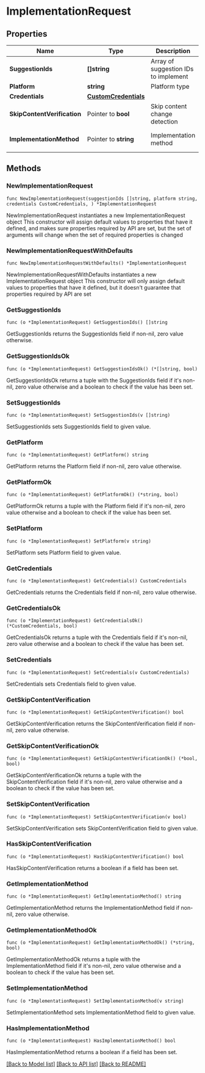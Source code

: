 # ImplementationRequest

## Properties

Name | Type | Description | Notes
------------ | ------------- | ------------- | -------------
**SuggestionIds** | **[]string** | Array of suggestion IDs to implement | 
**Platform** | **string** | Platform type | 
**Credentials** | [**CustomCredentials**](CustomCredentials.md) |  | 
**SkipContentVerification** | Pointer to **bool** | Skip content change detection | [optional] [default to false]
**ImplementationMethod** | Pointer to **string** | Implementation method | [optional] [default to "api"]

## Methods

### NewImplementationRequest

`func NewImplementationRequest(suggestionIds []string, platform string, credentials CustomCredentials, ) *ImplementationRequest`

NewImplementationRequest instantiates a new ImplementationRequest object
This constructor will assign default values to properties that have it defined,
and makes sure properties required by API are set, but the set of arguments
will change when the set of required properties is changed

### NewImplementationRequestWithDefaults

`func NewImplementationRequestWithDefaults() *ImplementationRequest`

NewImplementationRequestWithDefaults instantiates a new ImplementationRequest object
This constructor will only assign default values to properties that have it defined,
but it doesn't guarantee that properties required by API are set

### GetSuggestionIds

`func (o *ImplementationRequest) GetSuggestionIds() []string`

GetSuggestionIds returns the SuggestionIds field if non-nil, zero value otherwise.

### GetSuggestionIdsOk

`func (o *ImplementationRequest) GetSuggestionIdsOk() (*[]string, bool)`

GetSuggestionIdsOk returns a tuple with the SuggestionIds field if it's non-nil, zero value otherwise
and a boolean to check if the value has been set.

### SetSuggestionIds

`func (o *ImplementationRequest) SetSuggestionIds(v []string)`

SetSuggestionIds sets SuggestionIds field to given value.


### GetPlatform

`func (o *ImplementationRequest) GetPlatform() string`

GetPlatform returns the Platform field if non-nil, zero value otherwise.

### GetPlatformOk

`func (o *ImplementationRequest) GetPlatformOk() (*string, bool)`

GetPlatformOk returns a tuple with the Platform field if it's non-nil, zero value otherwise
and a boolean to check if the value has been set.

### SetPlatform

`func (o *ImplementationRequest) SetPlatform(v string)`

SetPlatform sets Platform field to given value.


### GetCredentials

`func (o *ImplementationRequest) GetCredentials() CustomCredentials`

GetCredentials returns the Credentials field if non-nil, zero value otherwise.

### GetCredentialsOk

`func (o *ImplementationRequest) GetCredentialsOk() (*CustomCredentials, bool)`

GetCredentialsOk returns a tuple with the Credentials field if it's non-nil, zero value otherwise
and a boolean to check if the value has been set.

### SetCredentials

`func (o *ImplementationRequest) SetCredentials(v CustomCredentials)`

SetCredentials sets Credentials field to given value.


### GetSkipContentVerification

`func (o *ImplementationRequest) GetSkipContentVerification() bool`

GetSkipContentVerification returns the SkipContentVerification field if non-nil, zero value otherwise.

### GetSkipContentVerificationOk

`func (o *ImplementationRequest) GetSkipContentVerificationOk() (*bool, bool)`

GetSkipContentVerificationOk returns a tuple with the SkipContentVerification field if it's non-nil, zero value otherwise
and a boolean to check if the value has been set.

### SetSkipContentVerification

`func (o *ImplementationRequest) SetSkipContentVerification(v bool)`

SetSkipContentVerification sets SkipContentVerification field to given value.

### HasSkipContentVerification

`func (o *ImplementationRequest) HasSkipContentVerification() bool`

HasSkipContentVerification returns a boolean if a field has been set.

### GetImplementationMethod

`func (o *ImplementationRequest) GetImplementationMethod() string`

GetImplementationMethod returns the ImplementationMethod field if non-nil, zero value otherwise.

### GetImplementationMethodOk

`func (o *ImplementationRequest) GetImplementationMethodOk() (*string, bool)`

GetImplementationMethodOk returns a tuple with the ImplementationMethod field if it's non-nil, zero value otherwise
and a boolean to check if the value has been set.

### SetImplementationMethod

`func (o *ImplementationRequest) SetImplementationMethod(v string)`

SetImplementationMethod sets ImplementationMethod field to given value.

### HasImplementationMethod

`func (o *ImplementationRequest) HasImplementationMethod() bool`

HasImplementationMethod returns a boolean if a field has been set.


[[Back to Model list]](../README.md#documentation-for-models) [[Back to API list]](../README.md#documentation-for-api-endpoints) [[Back to README]](../README.md)



